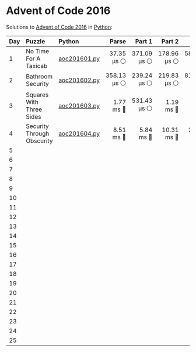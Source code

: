 # Advent of Code 2016

Solutions to [Advent of Code 2016](https://adventofcode.com/2016/) in [Python](https://www.python.org/):

| Day  | Puzzle                     | Python                                                     |       Parse |      Part 1 |      Part 2 |       Total |
| :--- | :------------------------- | :--------------------------------------------------------- | ----------: | ----------: | ----------: | ----------: |
| 1    | No Time For A Taxicab      | [aoc201601.py](01_no_time_for_a_taxicab/aoc201601.py)      |  37.35 μs ⚪️ | 371.09 μs ⚪️ | 178.96 μs ⚪️ | 587.39 μs ⚪️ |
| 2    | Bathroom Security          | [aoc201602.py](02_bathroom_security/aoc201602.py)          | 358.13 μs ⚪️ | 239.24 μs ⚪️ | 219.83 μs ⚪️ | 817.20 μs ⚪️ |
| 3    | Squares With Three Sides   | [aoc201603.py](03_squares_with_three_sides/aoc201603.py)   |   1.77 ms 🔵 | 531.43 μs ⚪️ |   1.19 ms 🔵 |   3.49 ms 🔵 |
| 4    | Security Through Obscurity | [aoc201604.py](04_security_through_obscurity/aoc201604.py) |   8.51 ms 🔵 |   5.84 ms 🔵 |  10.31 ms 🔵 |  24.66 ms 🔵 |
| 5    |                            |                                                            |             |             |             |             |
| 6    |                            |                                                            |             |             |             |             |
| 7    |                            |                                                            |             |             |             |             |
| 8    |                            |                                                            |             |             |             |             |
| 9    |                            |                                                            |             |             |             |             |
| 10   |                            |                                                            |             |             |             |             |
| 11   |                            |                                                            |             |             |             |             |
| 12   |                            |                                                            |             |             |             |             |
| 13   |                            |                                                            |             |             |             |             |
| 14   |                            |                                                            |             |             |             |             |
| 15   |                            |                                                            |             |             |             |             |
| 16   |                            |                                                            |             |             |             |             |
| 17   |                            |                                                            |             |             |             |             |
| 18   |                            |                                                            |             |             |             |             |
| 19   |                            |                                                            |             |             |             |             |
| 20   |                            |                                                            |             |             |             |             |
| 21   |                            |                                                            |             |             |             |             |
| 22   |                            |                                                            |             |             |             |             |
| 23   |                            |                                                            |             |             |             |             |
| 24   |                            |                                                            |             |             |             |             |
| 25   |                            |                                                            |             |             |             |             |
